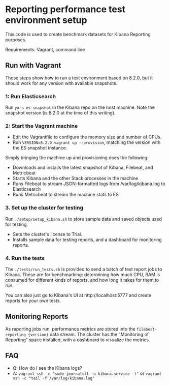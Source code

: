 # Reporting performance test environment setup

This code is used to create benchmark datasets for Kibana Reporting purposes.

Requirements: Vagrant, command line

## Run with Vagrant

These steps show how to run a test environment based on 8.2.0, but it should work for any version with available snapshots.

### 1: Run Elasticsearch
Run `yarn es snapshot` in the Kibana repo on the host machine. Note the snapshot version (is 8.2.0 at the time of this writing).

### 2: Start the Vagrant machine
- Edit the Vagrantfile to configure the memory size and number of CPUs.
- Run `VERSION=8.2.0 vagrant up --provision`, matching the version with the ES snapshot instance.

Simply bringing the machine up and provisioning does the following:

 - Downloads and installs the latest snapshot of Kibana, Filebeat, and Metricbeat
 - Starts Kibana and the other Stack processes in the machine
 - Runs Filebeat to stream JSON-formatted logs from /var/log/kibana.log to Elasticsearch
 - Runs Metricbeat to stream the machine stats to ES

### 3. Set up the cluster for testing
Run `./setup/setup_kibana.sh` to store sample data and saved objects used for testing.

 - Sets the cluster's license to Trial.
 - Installs sample data for testing reports, and a dashboard for monitoring reports.

### 4. Run the tests
The `./tests/run_tests.sh` is provided to send a batch of test report jobs to Kibana. These are for
benchmarking: determining how much CPU, RAM is consumed for different kinds of reports, and how long it takes
for them to run.

You can also just go to Kibana's UI at http://localhost:5777 and create reports for your own tests.

## Monitoring Reports
As reporting jobs run, performance metrics are stored into the `filebeat-reporting-{version}` data stream. The
cluster has the "Monitoring of Reporting" space installed, with a dashboard to visualize the metrics.

## FAQ

- Q: How do I see the Kibana logs?
- A: `vagrant ssh -c "sudo journalctl -u kibana.service -f"` or `vagrant ssh -c "tail -f /var/log/kibana.log"`
